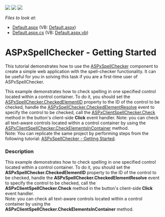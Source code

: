<!-- default badges list -->
![](https://img.shields.io/endpoint?url=https://codecentral.devexpress.com/api/v1/VersionRange/128605820/10.1.6%2B)
[![](https://img.shields.io/badge/Open_in_DevExpress_Support_Center-FF7200?style=flat-square&logo=DevExpress&logoColor=white)](https://supportcenter.devexpress.com/ticket/details/E2431)
[![](https://img.shields.io/badge/📖_How_to_use_DevExpress_Examples-e9f6fc?style=flat-square)](https://docs.devexpress.com/GeneralInformation/403183)
<!-- default badges end -->
<!-- default file list -->
*Files to look at*:

* [Default.aspx](./CS/Default.aspx) (VB: [Default.aspx](./VB/Default.aspx))
* [Default.aspx.cs](./CS/Default.aspx.cs) (VB: [Default.aspx.vb](./VB/Default.aspx.vb))
<!-- default file list end -->
# ASPxSpellChecker - Getting Started


<p>This tutorial demonstrates how to use the <a href="http://help.devexpress.com/#AspNet/clsDevExpressWebASPxSpellCheckerASPxSpellCheckertopic">ASPxSpellChecker</a> component to create a simple web application with the spell-checker functionality. It can be useful for you in solving this task if you are a first-time user of ASPxSpellChecker.</p>
<p>This example demonstrates how to check spelling in one specified control located within a control container. To do it, you should set the <a href="http://documentation.devexpress.com/#AspNet/DevExpressWebASPxSpellCheckerASPxSpellChecker_CheckedElementIDtopic"><u>ASPxSpellChecker.CheckedElementID</u></a> property to the ID of the control to be checked, handle the <a href="http://documentation.devexpress.com/#AspNet/DevExpressWebASPxSpellCheckerASPxSpellChecker_CheckedElementResolvetopic"><u>ASPxSpellChecker.CheckedElementResolve</u></a> event to specify the control to be checked, call the <a href="http://documentation.devexpress.com/#AspNet/DevExpressWebASPxSpellCheckerScriptsASPxClientSpellChecker_Checktopic"><u>ASPxClientSpellChecker.Check</u></a> method in the button's client-side <strong>Click</strong> event handler. Note: you can check all text-aware controls located within a control container by using the <a href="http://documentation.devexpress.com/#AspNet/DevExpressWebASPxSpellCheckerScriptsASPxClientSpellChecker_CheckElementsInContainertopic"><u>ASPxClientSpellChecker.CheckElementsInContainer</u></a> method.<br />Note: You can replicate the same project by performing steps from the following tutorial: <a href="http://help.devexpress.com/#AspNet/CustomDocument4089">ASPxSpellChecker - Getting Started</a>.</p>


<h3>Description</h3>

<p>This example demonstrates how to check spelling in one specified control located within a control container. To do it, you should set the <strong>ASPxSpellChecker.CheckedElementID</strong> property to the ID of the control to be checked, handle the <strong>ASPxSpellChecker.CheckedElementResolve</strong> event to specify the control to be checked, call the <strong>ASPxClientSpellChecker.Check</strong> method in the  button&#39;s  client-side<strong> Click</strong> event handler.<br />
Note: you can check all text-aware controls located within a control container by using the<strong> ASPxClientSpellChecker.CheckElementsInContainer</strong> method.</p>

<br/>


